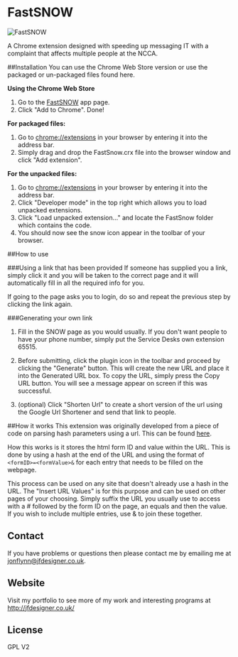 # FastSNOW
![FastSNOW](http://jfdesigner.co.uk/wp-content/uploads/2016/01/fastSnow_githubBanner.jpg "FastSNOW")

A Chrome extension designed with speeding up messaging IT with a complaint that affects multiple people at the NCCA.

##Installation
You can use the Chrome Web Store version or use the packaged or un-packaged files found here.

**Using the Chrome Web Store** 

1. Go to the [FastSNOW](https://chrome.google.com/webstore/detail/fastsnow/jajjomlhfnfjbmkckiagklcbemblokoc) app page.
2. Click "Add to Chrome". Done!

**For packaged files:**

1. Go to <a href="chrome://extensions">chrome://extensions</a> in your browser by entering it into the address bar.
2. Simply drag and drop the FastSnow.crx file into the browser window and click "Add extension".

**For the unpacked files:**

1. Go to <a href="chrome://extensions">chrome://extensions</a> in your browser by entering it into the address bar.
2. Click "Developer mode" in the top right which allows you to load unpacked extensions.
3. Click "Load unpacked extension..." and locate the FastSnow folder which contains the code.
4. You should now see the snow icon appear in the toolbar of your browser.

##How to use

###Using a link that has been provided
If someone has supplied you a link, simply click it and you will be taken to the correct page and it will automatically fill in all the required info for you.

If going to the page asks you to login, do so and repeat the previous step by clicking the link again.

###Generating your own link
1. Fill in the SNOW page as you would usually. If you don't want people to have your phone number, simply put the Service Desks own extension 65515.

2. Before submitting, click the plugin icon in the toolbar and proceed by clicking the "Generate" button. This will create the new URL and place it into the Generated URL box. To copy the URL, simply press the Copy URL button. You will see a message appear on screen if this was successful.

3. (optional) Click "Shorten Url" to create a short version of the url using the Google Url Shortener and send that link to people.

##How it works
This extension was originally developed from a piece of code on parsing hash parameters using a url. This can be found [here](https://gist.github.com/JFDesigner/2a8cb800082e648cafe3).

How this works is it stores the html form ID and value within the URL. This is done by using a hash at the end of the URL and using the format of `<formID>=<formValue>&` for each entry that needs to be filled on the webpage.

This process can be used on any site that doesn't already use a hash in the URL. The "Insert URL Values" is for this purpose and can be used on other pages of your choosing. Simply suffix the URL you usually use to access with a # followed by the form ID on the page, an equals and then the value. If you wish to include multiple entries, use & to join these together.

## Contact

If you have problems or questions then please contact me by emailing me at jonflynn@jfdesigner.co.uk.

## Website

Visit my portfolio to see more of my work and interesting programs at http://jfdesigner.co.uk/

License
----

GPL V2
